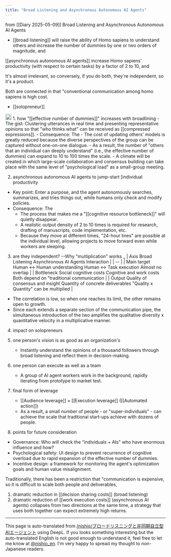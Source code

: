 ```yaml
---
title: "Broad Listening and Asynchronous Autonomous AI Agents"
---
```


from  [[Diary 2025-05-09]]
Broad Listening and Asynchronous Autonomous AI Agents

- [[broad listening]] will raise the ability of Homo sapiens to understand others and increase the number of dummies by one or two orders of magnitude, and

[[asynchronous autonomous AI agents]] increase Homo sapiens' productivity (with respect to certain tasks) by a factor of 2 to 10, and

It's almost irrelevant, so conversely, if you do both, they're independent, so it's a product.

Both are connected in that "conventional communication among homo sapiens is high cost.

- [[solopreneur]]

<img src='https://scrapbox.io/api/pages/nishio-en/o3/icon' alt='o3.icon' height="19.5"/>
1. how "[[effective number of dummies]]" increases with broadlining
- The gist: Clustering utterances in real time and presenting representative opinions so that "who thinks what" can be received as [[compressed expressions]].
- Consequence: The
    - The cost of updating others' models is greatly reduced because the diverse perspectives of the group can be captured without one-on-one dialogue.
    - As a result, the number of "others that an individual can deeply understand" (i.e., the effective number of dummies) can expand to 10 to 100 times the scale.
    - A climate will be created in which large-scale collaboration and consensus building can take place with the same level of "psychological load" as a small-group meeting.

2. asynchronous autonomous AI agents to jump-start [individual productivity
- Key point: Enter a purpose, and the agent autonomously searches, summarizes, and tries things out, while humans only check and modify policies.
- Consequence: The
    - The process that makes me a "[[cognitive resource bottleneck]]" will quietly disappear.
    - A realistic output density of 2 to 10 times is required for research, drafting of manuscripts, code implementation, etc.
    - Because they move at different times, "24-hour lines" are possible at the individual level, allowing projects to move forward even while workers are sleeping.

3. are they independent? --Why "multiplication" works
_
| Axis Broad Listening Asynchronous AI Agents Interaction |
| -- |
| Main target Human ↔ Human understanding Human ↔ Task execution Almost no overlap |
| Bottleneck Social cognitive costs Cognitive and work costs Both depend on "traditional communication |
| Output Quality of consensus and insight Quantity of concrete deliverables "Quality x Quantity" can be multiplied |

- The correlation is low, so when one reaches its limit, the other remains open to growth.
- Since each extends a separate section of the communication pipe, the simultaneous introduction of the two amplifies the qualitative diversity x quantitative velocity in a multiplicative manner.

4. impact on solopreneurs
1. one person's vision is as good as an organization's
    - Instantly understand the opinions of a thousand followers through broad listening and reflect them in decision-making.
2. one person can execute as well as a team
    - A group of AI agent workers work in the background, rapidly iterating from prototype to market test.
3. final form of leverage
    - [[Audience leverage]] × [[Execution leverage]] ([[Automated action]])
    - As a result, a small number of people - or "super-individuals" - can achieve the scale that traditional start-ups achieve with dozens of people.

5. points for future consideration
- Governance: Who will check the "individuals + AIs" who have enormous influence and how?
- Psychological safety: UI design to prevent recurrence of cognitive overload due to rapid expansion of the effective number of dummies.
- Incentive design: a framework for monitoring the agent's optimization goals and human value misalignment.

Traditionally, there has been a restriction that "communication is expensive, so it is difficult to scale both people and deliverables,
1. dramatic reduction in [[decision sharing costs]] (broad listening)
2. dramatic reduction of [[work execution costs]] (asynchronous AI agents)
collapses from two directions at the same time, a strategy that uses both together can expect extremely high returns.

---
This page is auto-translated from [/nishio/ブロードリスニングと非同期自立型AIエージェント](https://scrapbox.io/nishio/ブロードリスニングと非同期自立型AIエージェント) using DeepL. If you looks something interesting but the auto-translated English is not good enough to understand it, feel free to let me know at [@nishio_en](https://twitter.com/nishio_en). I'm very happy to spread my thought to non-Japanese readers.